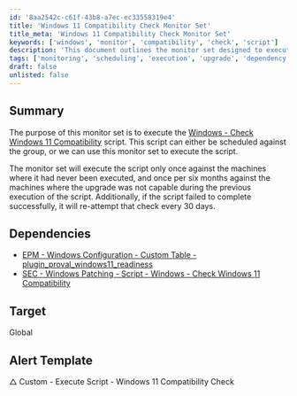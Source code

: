 ```yaml
---
id: '8aa2542c-c61f-43b8-a7ec-ec33558319e4'
title: 'Windows 11 Compatibility Check Monitor Set'
title_meta: 'Windows 11 Compatibility Check Monitor Set'
keywords: ['windows', 'monitor', 'compatibility', 'check', 'script']
description: 'This document outlines the monitor set designed to execute the Windows - Check Windows 11 Compatibility script, detailing its scheduling, execution frequency, and dependencies, ensuring that systems are ready for the Windows 11 upgrade.'
tags: ['monitoring', 'scheduling', 'execution', 'upgrade', 'dependency']
draft: false
unlisted: false
---
```

## Summary

The purpose of this monitor set is to execute the [Windows - Check Windows 11 Compatibility](https://proval.itglue.com/DOC-5078775-8355447) script. This script can either be scheduled against the group, or we can use this monitor set to execute the script.

The monitor set will execute the script only once against the machines where it had never been executed, and once per six months against the machines where the upgrade was not capable during the previous execution of the script. Additionally, if the script failed to complete successfully, it will re-attempt that check every 30 days.

## Dependencies

- [EPM - Windows Configuration - Custom Table - plugin_proval_windows11_readiness](https://proval.itglue.com/DOC-5078775-8355448)
- [SEC - Windows Patching - Script - Windows - Check Windows 11 Compatibility](https://proval.itglue.com/DOC-5078775-8355447)

## Target

Global

## Alert Template

△ Custom - Execute Script - Windows 11 Compatibility Check






